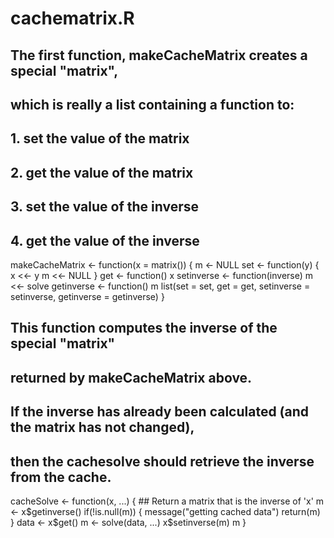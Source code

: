 # cachematrix.R
## The first function, makeCacheMatrix creates a special "matrix", 
## which is really a list containing a function to:
##  1. set the value of the matrix
##  2. get the value of the matrix
##  3. set the value of the inverse
##  4. get the value of the inverse

makeCacheMatrix <- function(x = matrix()) {
    m <- NULL
    set <- function(y) {
        x <<- y
        m <<- NULL
    }
    get <- function() x
    setinverse <- function(inverse) m <<- solve
    getinverse <- function() m
    list(set = set, get = get,
         setinverse = setinverse,
         getinverse = getinverse)
}

## This function computes the inverse of the special "matrix" 
## returned by makeCacheMatrix above. 
## If the inverse has already been calculated (and the matrix has not changed), 
## then the cachesolve should retrieve the inverse from the cache.

cacheSolve <- function(x, ...) {
        ## Return a matrix that is the inverse of 'x'
    m <- x$getinverse()
    if(!is.null(m)) {
        message("getting cached data")
        return(m)
    }
    data <- x$get()
    m <- solve(data, ...)
    x$setinverse(m)
    m
}
